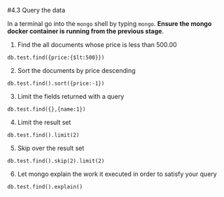 #4.3 Query the data

In a terminal go into the `mongo` shell by typing `mongo`.  **Ensure the mongo docker container is running from the previous stage**. 

1. Find the all documents whose price is less than 500.00

```shell
db.test.find({price:{$lt:500}})
```

2. Sort the documents by price descending

```shell
db.test.find().sort({price:-1})
```

3. Limit the fields returned with a query

```shell
db.test.find({},{name:1})
```

4. Limit the result set

```shell
db.test.find().limit(2)
```

5. Skip over the result set

```shell
db.test.find().skip(2).limit(2)
```

6. Let mongo explain the work it executed in order to satisfy your query

```shell
db.test.find().explain()
```
